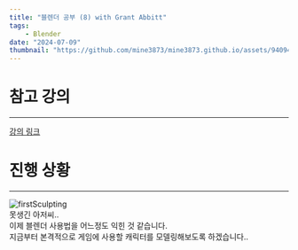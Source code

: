 ```yaml
---
title: "블렌더 공부 (8) with Grant Abbitt"
tags:
    - Blender
date: "2024-07-09"
thumbnail: "https://github.com/mine3873/mine3873.github.io/assets/94094712/dcc42f8d-d32b-4568-9df2-167b790b2c61"
---
```


# 참고 강의
---
[강의 링크](https://www.udemy.com/course/blender-tutorial-korean/?couponCode=OF52424)


# 진행 상황
---
![firstSculpting](https://github.com/mine3873/mine3873.github.io/assets/94094712/9bf41d32-a4c6-40c7-bd85-4998eb994fd2)  
못생긴 아저씨..  
이제 블렌더 사용법을 어느정도 익힌 것 같습니다.  
지금부터 본격적으로 게임에 사용할 캐릭터를 모델링해보도록 하겠습니다..  